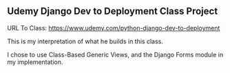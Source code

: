 Udemy Django Dev to Deployment Class Project
--------------------------------------------

URL To Class: https://www.udemy.com/python-django-dev-to-deployment

This is my interpretation of what he builds in this class.

I chose to use Class-Based Generic Views, and the Django Forms module in my implementation.
